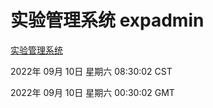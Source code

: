 # 实验管理系统 expadmin
[实验管理系统](http://27.19.32.34:56808/expadmin-782313d2-e1b1-4ea7-932e-3a55e6a1a4d0/)

2022年 09月 10日 星期六 08:30:02 CST

2022年 09月 10日 星期六 00:30:02 GMT
